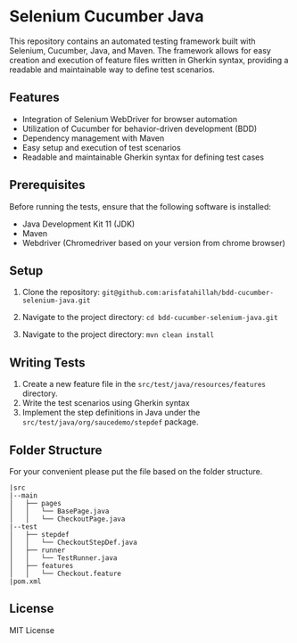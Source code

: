 # Selenium Cucumber Java 
This repository contains an automated testing framework built with Selenium, Cucumber, Java, and Maven. The framework allows for easy creation and execution of feature files written in Gherkin syntax, providing a readable and maintainable way to define test scenarios.

## Features
- Integration of Selenium WebDriver for browser automation
- Utilization of Cucumber for behavior-driven development (BDD)
- Dependency management with Maven
- Easy setup and execution of test scenarios
- Readable and maintainable Gherkin syntax for defining test cases

## Prerequisites
Before running the tests, ensure that the following software is installed:
- Java Development Kit 11 (JDK)
- Maven
- Webdriver (Chromedriver based on your version from chrome browser)

## Setup
1. Clone the repository:
  ``` git@github.com:arisfatahillah/bdd-cucumber-selenium-java.git ```

2. Navigate to the project directory:
  ``` cd bdd-cucumber-selenium-java.git ```

3. Navigate to the project directory:
  ``` mvn clean install ```

## Writing Tests
1. Create a new feature file in the `src/test/java/resources/features` directory.
2. Write the test scenarios using Gherkin syntax
3. Implement the step definitions in Java under the `src/test/java/org/saucedemo/stepdef` package.

## Folder Structure
For your convenient please put the file based on the folder structure.

```
|src
|--main
│   ├── pages
│   │   └── BasePage.java
│   │   └── CheckoutPage.java
|--test
│   ├── stepdef
│   │   └── CheckoutStepDef.java
│   ├── runner
│   │   └── TestRunner.java
│   ├── features
│   │   └── Checkout.feature
|pom.xml

```

## License
MIT License